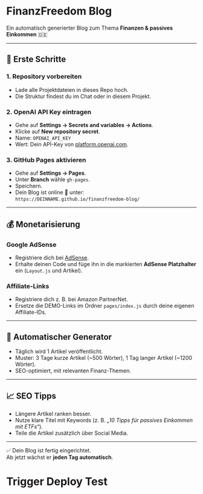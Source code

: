 # FinanzFreedom Blog

Ein automatisch generierter Blog zum Thema **Finanzen & passives Einkommen** 🇩🇪

---

## 🚀 Erste Schritte

### 1. Repository vorbereiten
- Lade alle Projektdateien in dieses Repo hoch.  
- Die Struktur findest du im Chat oder in diesem Projekt.  

### 2. OpenAI API Key eintragen
- Gehe auf **Settings → Secrets and variables → Actions**.  
- Klicke auf **New repository secret**.  
- Name: `OPENAI_API_KEY`  
- Wert: Dein API-Key von [platform.openai.com](https://platform.openai.com).  

### 3. GitHub Pages aktivieren
- Gehe auf **Settings → Pages**.  
- Unter **Branch** wähle `gh-pages`.  
- Speichern.  
- Dein Blog ist online 🎉 unter:  
  `https://DEINNAME.github.io/finanzfreedom-blog/`

---

## 💰 Monetarisierung

### Google AdSense
- Registriere dich bei [AdSense](https://www.google.com/adsense/).  
- Erhalte deinen Code und füge ihn in die markierten **AdSense Platzhalter** ein (`Layout.js` und Artikel).  

### Affiliate-Links
- Registriere dich z. B. bei Amazon PartnerNet.  
- Ersetze die DEMO-Links im Ordner `pages/index.js` durch deine eigenen Affiliate-IDs.  

---

## 🔄 Automatischer Generator
- Täglich wird 1 Artikel veröffentlicht.  
- Muster: 3 Tage kurze Artikel (~500 Wörter), 1 Tag langer Artikel (~1200 Wörter).  
- SEO-optimiert, mit relevanten Finanz-Themen.  

---

## 📈 SEO Tipps
- Längere Artikel ranken besser.  
- Nutze klare Titel mit Keywords (z. B. *„10 Tipps für passives Einkommen mit ETFs“*).  
- Teile die Artikel zusätzlich über Social Media.  

---

✅ Dein Blog ist fertig eingerichtet.  
Ab jetzt wächst er **jeden Tag automatisch**.
# Trigger Deploy Test
